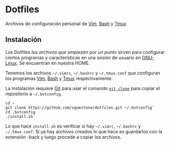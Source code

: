 # Dotfiles
Archivos de configuración personal de [Vim], [Bash] y [Tmux]

## Instalación

Los Dotfiles _los archivos que empiezan por un punto_ sirven para configurar
ciertos programas y características en una sesión de usuario en
[GNU-Linux]. Se encuentran en nuestra HOME.

Tenemos los archivos `~/.vimrc`, `~/.bashrc` y `~/.tmux.conf` que configuran
los programas [Vim], [Bash] y [Tmux] respectivamente.

La Instalación requiere [Git] para usar el comando [`git clone`] para copiar el
repositorio a `~/.bvtconfig`.

   ```shell
   cd ~
   git clone https://github.com/xguestone/dotfiles.git ~/.bvtconfig`
   cd .bvtconfig
   ./install.sh`
   ```

Lo que hace `install.sh` es verificar si hay `~/.vimrc`, `~/.bashrc` y
`~/.tmux.conf`. Si ya hay archivos creados lo que hace es guardarlos con la
extensión -back y luego procede a copiar los archivos.

[GNU-Linux]:https://www.gnu.org/gnu/linux-and-gnu.en.html
[Git]:http://git-scm.com
[Vim]:http://www.vim.org
[Tmux]:https://github.com/tmux/tmux/wiki
[Bash]:https://www.gnu.org/software/bash/
[`git clone`]:https://git-scm.com/docs/git-clone

